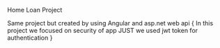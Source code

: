 Home Loan Project

Same project but created by using Angular and asp.net web api
{
  In this project we focused on security of app JUST  we used jwt token for authentication
}
